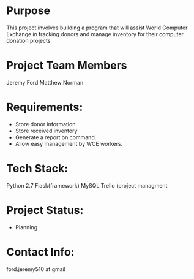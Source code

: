 Purpose
=======

This project involves building a program that will assist World Computer Exchange in tracking donors and manage inventory for their computer donation projects.

Project Team Members
=====================
Jeremy Ford
Matthew Norman


Requirements:
=============

 * Store donor information
 * Store received inventory
 * Generate a report on command.
 * Allow easy management by WCE workers.


Tech Stack:
===========
Python 2.7
Flask(framework)
MySQL
Trello (project managment

Project Status:
==============

 * Planning

Contact Info:
=============

  ford.jeremy510 at gmail
